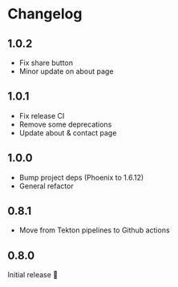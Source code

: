 # Changelog

## 1.0.2
- Fix share button
- Minor update on about page

## 1.0.1
- Fix release CI
- Remove some deprecations
- Update about & contact page

## 1.0.0
- Bump project deps (Phoenix to 1.6.12)
- General refactor

## 0.8.1
- Move from Tekton pipelines to Github actions

## 0.8.0
Initial release 🎉
